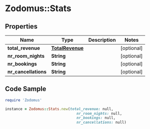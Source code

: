 # Zodomus::Stats

## Properties

Name | Type | Description | Notes
------------ | ------------- | ------------- | -------------
**total_revenue** | [**TotalRevenue**](TotalRevenue.md) |  | [optional] 
**nr_room_nights** | **String** |  | [optional] 
**nr_bookings** | **String** |  | [optional] 
**nr_cancellations** | **String** |  | [optional] 

## Code Sample

```ruby
require 'Zodomus'

instance = Zodomus::Stats.new(total_revenue: null,
                                 nr_room_nights: null,
                                 nr_bookings: null,
                                 nr_cancellations: null)
```



